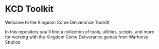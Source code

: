 <h1>KCD Toolkit</h1>
Welcome to the Kingdom Come Deliverance Toolkit!

In this repository you'll find a collection of tools, utilities, scripts, and more for working with the Kingdom Come Deliverance games from Warhorse Studios